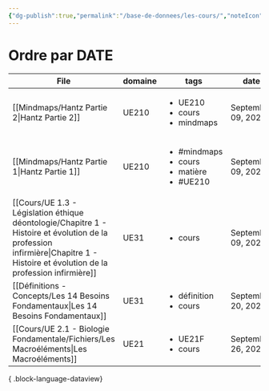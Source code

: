 ```yaml
---
{"dg-publish":true,"permalink":"/base-de-donnees/les-cours/","noteIcon":""}
---
```


# Ordre par DATE
| File                                                                                                                                                                                 | domaine | tags                                                                     | date               |
| ------------------------------------------------------------------------------------------------------------------------------------------------------------------------------------ | ------- | ------------------------------------------------------------------------ | ------------------ |
| [[Mindmaps/Hantz Partie 2\|Hantz Partie 2]]                                                                                                                                       | UE210   | <ul><li>UE210</li><li>cours</li><li>mindmaps</li></ul>                   | September 09, 2024 |
| [[Mindmaps/Hantz Partie 1\|Hantz Partie 1]]                                                                                                                                       | UE210   | <ul><li>#mindmaps</li><li>cours</li><li>matière</li><li>#UE210</li></ul> | September 09, 2024 |
| [[Cours/UE 1.3 - Législation éthique déontologie/Chapitre 1 - Histoire et évolution de la profession infirmière\|Chapitre 1 - Histoire et évolution de la profession infirmière]] | UE31    | <ul><li>cours</li></ul>                                                  | September 09, 2024 |
| [[Définitions - Concepts/Les 14 Besoins Fondamentaux\|Les 14 Besoins Fondamentaux]]                                                                                               | UE31    | <ul><li>définition</li><li>cours</li></ul>                               | September 20, 2024 |
| [[Cours/UE 2.1 - Biologie Fondamentale/Fichiers/Les Macroéléments\|Les Macroéléments]]                                                                                            | UE21    | <ul><li>UE21F</li><li>cours</li></ul>                                    | September 26, 2024 |

{ .block-language-dataview}
